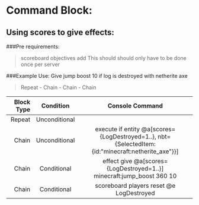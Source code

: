 # Command Block:

## Using scores to give effects:
###Pre requirements:
>scoreboard objectives add <name> <event>
This should should only have to be done once per server
  
###Example Use: Give jump boost 10 if log is destroyed with netherite axe
>Repeat - Chain - Chain - Chain

|Block Type|Condition|Console Command|
|---:|:---:|:---:|
|Repeat|Unconditional||
|Chain|Unconditional|execute if entity @a[scores={LogDestroyed=1..}, nbt={SelectedItem:{id:"minecraft:netherite_axe"}}]|
|Chain|Conditional|effect give @a[scores={LogDestroyed=1..}] minecraft:jump_boost 360 10|
|Chain|Conditional|scoreboard players reset @e LogDestroyed|
